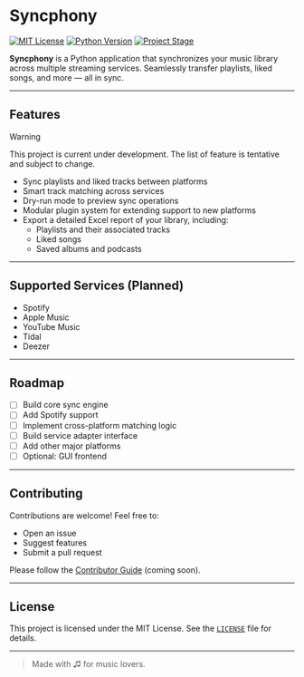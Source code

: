 # Syncphony

[![MIT License](https://img.shields.io/badge/license-MIT-green.svg)](LICENSE)
[![Python Version](https://img.shields.io/badge/python-3.12%2B-blue.svg)](https://www.python.org/)
[![Project Stage](https://img.shields.io/badge/status-early%20development-orange)](#)

**Syncphony** is a Python application that synchronizes your music library across multiple streaming services. Seamlessly transfer playlists, liked songs, and more — all in sync.

---

## Features

> [!WARNING]
> This project is current under development. The list of feature is tentative and subject to change.

- Sync playlists and liked tracks between platforms
- Smart track matching across services
- Dry-run mode to preview sync operations
- Modular plugin system for extending support to new platforms
- Export a detailed Excel report of your library, including:
    - Playlists and their associated tracks
    - Liked songs
    - Saved albums and podcasts

---

## Supported Services (Planned)

* Spotify
* Apple Music
* YouTube Music
* Tidal
* Deezer

---

## Roadmap

* [ ] Build core sync engine
* [ ] Add Spotify support
* [ ] Implement cross-platform matching logic
* [ ] Build service adapter interface
* [ ] Add other major platforms
* [ ] Optional: GUI frontend

---

## Contributing

Contributions are welcome! Feel free to:

* Open an issue
* Suggest features
* Submit a pull request

Please follow the [Contributor Guide](CONTRIBUTING.md) (coming soon).

---

## License

This project is licensed under the MIT License. See the [`LICENSE`](LICENSE) file for details.

---

> Made with ♫ for music lovers.

